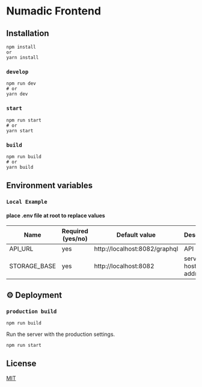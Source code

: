 # Numadic Frontend


## Installation
```
npm install
or
yarn install
```

### `develop`

```
npm run dev
# or
yarn dev
```

### `start`

```
npm run start
# or
yarn start
```

### `build`

```
npm run build
# or
yarn build

```

## Environment variables
### `Local Example`
#### place .env file at root to replace values
| Name                           | Required (yes/no) | Default value         | Description                                                  |     |
| ------------------------------ | ----------------- | --------------------- | ------------------------------------------------------------ | --- |
| API_URL                        | yes                | http://localhost:8082/graphql | API Graphql  |
| STORAGE_BASE                   | yes               | http://localhost:8082 | server local host address |
                             
## ⚙️ Deployment

### `production build`

```
npm run build
```

Run the server with the production settings.
```
npm run start
```

 
## License
[MIT](https://choosealicense.com/licenses/mit/)

